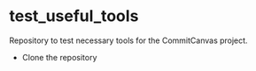 # test_useful_tools
Repository to test necessary tools for the CommitCanvas project.

- Clone the repository
